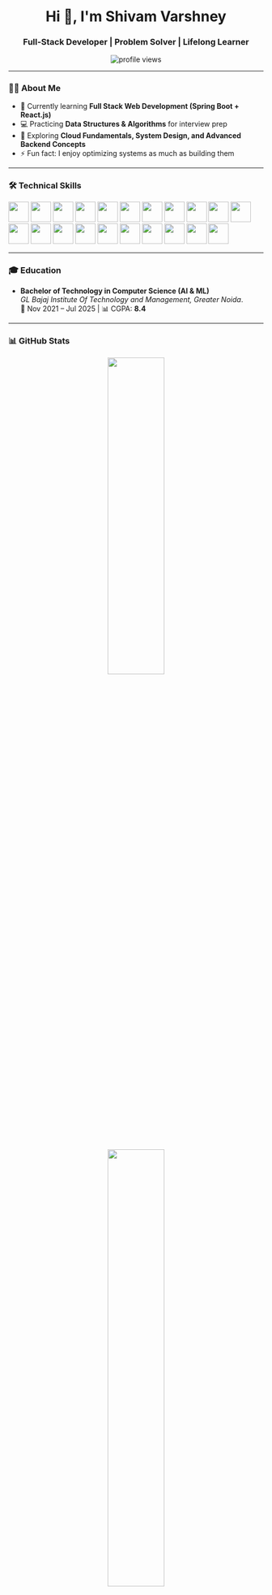 <!-- Profile Header -->

<h1 align="center">Hi 👋, I'm Shivam Varshney</h1>
<h3 align="center">Full-Stack Developer | Problem Solver | Lifelong Learner</h3>

<!-- Profile Views -->

<p align="center">
  <img src="https://komarev.com/ghpvc/?username=shivamvarshneyy&label=Profile%20views&color=0e75b6&style=flat" alt="profile views" />
</p>

---

<!-- About Me Section -->

### 👨‍💻 About Me

* 🌱 Currently learning **Full Stack Web Development (Spring Boot + React.js)**
* 💻 Practicing **Data Structures & Algorithms** for interview prep
* 🔭 Exploring **Cloud Fundamentals, System Design, and Advanced Backend Concepts**
* ⚡ Fun fact: I enjoy optimizing systems as much as building them

---

<!-- Technical Skills -->

### 🛠️ Technical Skills

<p>
  <img src="https://cdn.jsdelivr.net/gh/devicons/devicon/icons/cplusplus/cplusplus-original.svg" width="40" height="40"/>
  <img src="https://cdn.jsdelivr.net/gh/devicons/devicon/icons/java/java-original.svg" width="40" height="40"/>
  <img src="https://cdn.jsdelivr.net/gh/devicons/devicon/icons/html5/html5-original.svg" width="40" height="40"/>
  <img src="https://cdn.jsdelivr.net/gh/devicons/devicon/icons/css3/css3-original.svg" width="40" height="40"/>
  <img src="https://cdn.jsdelivr.net/gh/devicons/devicon/icons/javascript/javascript-original.svg" width="40" height="40"/>

  <img src="https://cdn.jsdelivr.net/gh/devicons/devicon/icons/spring/spring-original.svg" width="40" height="40"/>
  <img src="https://cdn.jsdelivr.net/gh/devicons/devicon/icons/swagger/swagger-original.svg" width="40" height="40"/>
  <img src="https://img.icons8.com/color/48/json--v1.png" width="40" height="40"/> <!-- For REST APIs -->

  <img src="https://cdn.jsdelivr.net/gh/devicons/devicon/icons/react/react-original.svg" width="40" height="40"/>
  <img src="https://cdn.jsdelivr.net/gh/devicons/devicon/icons/materialui/materialui-original.svg" width="40" height="40"/>

  <img src="https://cdn.jsdelivr.net/gh/devicons/devicon/icons/mysql/mysql-original.svg" width="40" height="40"/>
  <img src="https://cdn.jsdelivr.net/gh/devicons/devicon/icons/mongodb/mongodb-original.svg" width="40" height="40"/>
  <img src="https://cdn.jsdelivr.net/gh/devicons/devicon/icons/redis/redis-original.svg" width="40" height="40"/>

  <img src="https://cdn.jsdelivr.net/gh/devicons/devicon/icons/apachekafka/apachekafka-original.svg" width="40" height="40"/>

  <img src="https://cdn.jsdelivr.net/gh/devicons/devicon/icons/java/java-original.svg" width="40" height="40"/>

  <img src="https://cdn.jsdelivr.net/gh/devicons/devicon/icons/intellij/intellij-original.svg" width="40" height="40"/>
  <img src="https://cdn.jsdelivr.net/gh/devicons/devicon/icons/vscode/vscode-original.svg" width="40" height="40"/>
  <img src="https://cdn.jsdelivr.net/gh/devicons/devicon/icons/postman/postman-original.svg" width="40" height="40"/>
  <img src="https://cdn.jsdelivr.net/gh/devicons/devicon/icons/maven/maven-original.svg" width="40" height="40"/>
  <img src="https://cdn.jsdelivr.net/gh/devicons/devicon/icons/git/git-original.svg" width="40" height="40"/>
  <img src="https://cdn.jsdelivr.net/gh/devicons/devicon/icons/github/github-original.svg" width="40" height="40"/>
</p>

---

<!-- Education -->

### 🎓 Education

* **Bachelor of Technology in Computer Science (AI & ML)**<br>
  *GL Bajaj Institute Of Technology and Management, Greater Noida*.<br>
  📅 Nov 2021 – Jul 2025 | 📊 CGPA: **8.4**

---

<!-- GitHub Stats -->

### 📊 GitHub Stats

<p align="center">
  <img src="https://github-readme-streak-stats.herokuapp.com/?user=shivamvarshneyy&theme=tokyonight" width="47%" height= "40%" /><br/>
  <img src="https://github-readme-stats.vercel.app/api/top-langs/?username=shivamvarshneyy&layout=compact&theme=tokyonight" width="47%" />
</p>

---

<!-- Connect with Me -->

### 📫 Connect with Me
 
<p align="left">
  <a href="https://www.linkedin.com/in/shivam-varshney-38221916b" target="_blank">
    <img src="https://img.shields.io/badge/LinkedIn-%230077B5.svg?&style=for-the-badge&logo=linkedin&logoColor=white" />
  </a>
  <a href="mailto:shivamvarshney1506@gmail.com" target="_blank">
    <img src="https://img.shields.io/badge/Gmail-D14836?style=for-the-badge&logo=gmail&logoColor=white" />
  </a>
  <a href="https://github.com/shivamvarshneyy" target="_blank">
    <img src="https://img.shields.io/badge/GitHub-100000?style=for-the-badge&logo=github&logoColor=white" />
  </a>
  <a href="https://shivamvarshney.netlify.app/" target="_blank">
    <img src="https://img.shields.io/badge/Portfolio-%2312100E.svg?&style=for-the-badge&logo=react&logoColor=61DAFB" />
  </a>
</p>


---


